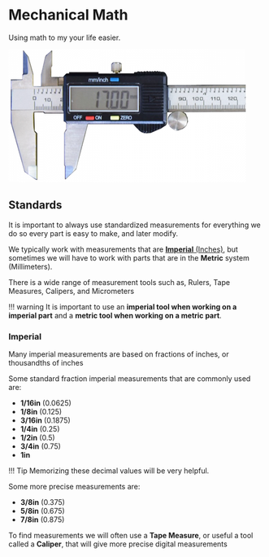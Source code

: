 <!-- This page was contributed by:  Eli Uva-->
# Mechanical Math

Using math to my your life easier.

<!-- Add a page image to make it pretty! -->
![](../assets/images/stock/calipers.png)

## Standards

It is important to always use standardized measurements for everything we do so every part is easy to make, and later modify.

We typically work with measurements that are [**Imperial** (Inches)](#imperial), but sometimes we will have to work with parts that are in the **Metric** system (Millimeters).

There is a wide range of measurement tools such as, Rulers, Tape Measures, Calipers, and Micrometers

!!! warning
    It is important to use an **imperial tool when working on a imperial part** and a **metric tool when working on a metric part**.

### Imperial

Many imperial measurements are based on fractions of inches, or thousandths of inches

Some standard fraction imperial measurements that are commonly used are:

- **1/16in** (0.0625)
- **1/8in** (0.125)
- **3/16in** (0.1875)
- **1/4in** (0.25)
- **1/2in** (0.5)
- **3/4in** (0.75)
- **1in**

!!! Tip
    Memorizing these decimal values will be very helpful.

Some more precise measurements are: 

- **3/8in** (0.375)
- **5/8in** (0.675)
- **7/8in** (0.875)

To find measurements we will often use a **Tape Measure**, or useful a tool called a **Caliper**, that will give more precise digital measurements
